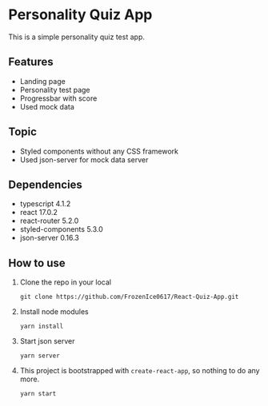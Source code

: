 # Personality Quiz App

This is a simple personality quiz test app. 

## Features
- Landing page
- Personality test page
- Progressbar with score
- Used mock data
  
## Topic
- Styled components without any CSS framework
- Used json-server for mock data server

## Dependencies
- typescript 4.1.2
- react 17.0.2
- react-router 5.2.0
- styled-components 5.3.0
- json-server 0.16.3

## How to use
1. Clone the repo in your local
    ``` 
    git clone https://github.com/FrozenIce0617/React-Quiz-App.git
    ```
2. Install node modules
    ```
    yarn install
    ```
3. Start json server
    ```
    yarn server
    ```

4. This project is bootstrapped with `create-react-app`, so nothing to do any more.
    ```
    yarn start
    ```